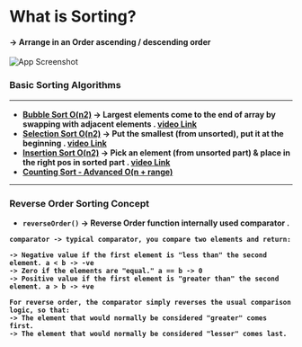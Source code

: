 # What is Sorting?
#### -> Arrange in an Order ascending / descending order
![App Screenshot](https://encrypted-tbn0.gstatic.com/images?q=tbn:ANd9GcTWQnX1Pjs2ZvoKcyd0DYx7foMz05jax_3paA&s)

### Basic Sorting Algorithms <hr>
- [<b>Bubble Sort O(n2)]()
-> Largest elements come to the end of array by swapping with adjacent elements . [video Link](https://youtu.be/bBQkErahU9c?si=04TTGEh5pF22H-cT)
- [<b>Selection Sort O(n2)]()
-> Put the smallest (from unsorted), put it at the beginning . [video Link](https://youtu.be/B-nqY6IYqVw?si=VyvdPrXUNU2ML2kY)
- [Insertion Sort O(n2)]() 
-> Pick an element (from unsorted part) & place in the right pos in sorted part . [video Link](https://www.youtube.com/watch?v=wWhAhp6PIuQ)
- [Counting Sort - Advanced O(n + range)]()
<hr>

### Reverse Order Sorting Concept
- `reverseOrder()` -> Reverse Order function internally used comparator .

```Text
comparator -> typical comparator, you compare two elements and return:

-> Negative value if the first element is "less than" the second element. a < b -> -ve
-> Zero if the elements are "equal." a == b -> 0
-> Positive value if the first element is "greater than" the second element. a > b -> +ve

For reverse order, the comparator simply reverses the usual comparison logic, so that:
-> The element that would normally be considered "greater" comes first.
-> The element that would normally be considered "lesser" comes last.
```
 

